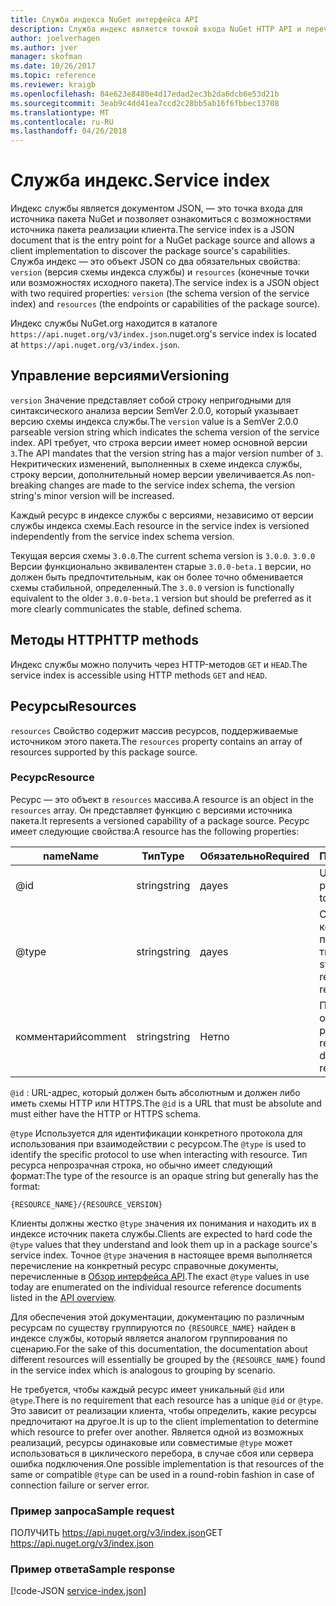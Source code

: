 ```yaml
---
title: Служба индекса NuGet интерфейса API
description: Служба индекс является точкой входа NuGet HTTP API и перечисляет возможности сервера.
author: joelverhagen
ms.author: jver
manager: skofman
ms.date: 10/26/2017
ms.topic: reference
ms.reviewer: kraigb
ms.openlocfilehash: 84e623e8480e4d17edad2ec3b2da6dcb6e53d21b
ms.sourcegitcommit: 3eab9c4dd41ea7ccd2c28bb5ab16f6fbbec13708
ms.translationtype: MT
ms.contentlocale: ru-RU
ms.lasthandoff: 04/26/2018
---
```

# <a name="service-index"></a><span data-ttu-id="a6e90-103">Служба индекс.</span><span class="sxs-lookup"><span data-stu-id="a6e90-103">Service index</span></span>

<span data-ttu-id="a6e90-104">Индекс службы является документом JSON, — это точка входа для источника пакета NuGet и позволяет ознакомиться с возможностями источника пакета реализации клиента.</span><span class="sxs-lookup"><span data-stu-id="a6e90-104">The service index is a JSON document that is the entry point for a NuGet package source and allows a client implementation to discover the package source's capabilities.</span></span> <span data-ttu-id="a6e90-105">Служба индекс — это объект JSON со два обязательных свойства: `version` (версия схемы индекса службы) и `resources` (конечные точки или возможностях исходного пакета).</span><span class="sxs-lookup"><span data-stu-id="a6e90-105">The service index is a JSON object with two required properties: `version` (the schema version of the service index) and `resources`  (the endpoints or capabilities of the package source).</span></span>

<span data-ttu-id="a6e90-106">Индекс службы NuGet.org находится в каталоге `https://api.nuget.org/v3/index.json`.</span><span class="sxs-lookup"><span data-stu-id="a6e90-106">nuget.org's service index is located at `https://api.nuget.org/v3/index.json`.</span></span>

## <a name="versioning"></a><span data-ttu-id="a6e90-107">Управление версиями</span><span class="sxs-lookup"><span data-stu-id="a6e90-107">Versioning</span></span>

<span data-ttu-id="a6e90-108">`version` Значение представляет собой строку непригодными для синтаксического анализа версии SemVer 2.0.0, который указывает версию схемы индекса службы.</span><span class="sxs-lookup"><span data-stu-id="a6e90-108">The `version` value is a SemVer 2.0.0 parseable version string which indicates the schema version of the service index.</span></span> <span data-ttu-id="a6e90-109">API требует, что строка версии имеет номер основной версии `3`.</span><span class="sxs-lookup"><span data-stu-id="a6e90-109">The API mandates that the version string has a major version number of `3`.</span></span> <span data-ttu-id="a6e90-110">Некритических изменений, выполненных в схеме индекса службы, строку версии, дополнительный номер версии увеличивается.</span><span class="sxs-lookup"><span data-stu-id="a6e90-110">As non-breaking changes are made to the service index schema, the version string's minor version will be increased.</span></span>

<span data-ttu-id="a6e90-111">Каждый ресурс в индексе службы с версиями, независимо от версии службы индекса схемы.</span><span class="sxs-lookup"><span data-stu-id="a6e90-111">Each resource in the service index is versioned independently from the service index schema version.</span></span>

<span data-ttu-id="a6e90-112">Текущая версия схемы `3.0.0`.</span><span class="sxs-lookup"><span data-stu-id="a6e90-112">The current schema version is `3.0.0`.</span></span> <span data-ttu-id="a6e90-113">`3.0.0` Версии функционально эквивалентен старые `3.0.0-beta.1` версии, но должен быть предпочтительным, как он более точно обменивается схемы стабильной, определенный.</span><span class="sxs-lookup"><span data-stu-id="a6e90-113">The `3.0.0` version is functionally equivalent to the older `3.0.0-beta.1` version but should be preferred as it more clearly communicates the stable, defined schema.</span></span>

## <a name="http-methods"></a><span data-ttu-id="a6e90-114">Методы HTTP</span><span class="sxs-lookup"><span data-stu-id="a6e90-114">HTTP methods</span></span>

<span data-ttu-id="a6e90-115">Индекс службы можно получить через HTTP-методов `GET` и `HEAD`.</span><span class="sxs-lookup"><span data-stu-id="a6e90-115">The service index is accessible using HTTP methods `GET` and `HEAD`.</span></span>

## <a name="resources"></a><span data-ttu-id="a6e90-116">Ресурсы</span><span class="sxs-lookup"><span data-stu-id="a6e90-116">Resources</span></span>

<span data-ttu-id="a6e90-117">`resources` Свойство содержит массив ресурсов, поддерживаемые источником этого пакета.</span><span class="sxs-lookup"><span data-stu-id="a6e90-117">The `resources` property contains an array of resources supported by this package source.</span></span>

### <a name="resource"></a><span data-ttu-id="a6e90-118">Ресурс</span><span class="sxs-lookup"><span data-stu-id="a6e90-118">Resource</span></span>

<span data-ttu-id="a6e90-119">Ресурс — это объект в `resources` массива.</span><span class="sxs-lookup"><span data-stu-id="a6e90-119">A resource is an object in the `resources` array.</span></span> <span data-ttu-id="a6e90-120">Он представляет функцию с версиями источника пакета.</span><span class="sxs-lookup"><span data-stu-id="a6e90-120">It represents a versioned capability of a package source.</span></span> <span data-ttu-id="a6e90-121">Ресурс имеет следующие свойства:</span><span class="sxs-lookup"><span data-stu-id="a6e90-121">A resource has the following properties:</span></span>

<span data-ttu-id="a6e90-122">name</span><span class="sxs-lookup"><span data-stu-id="a6e90-122">Name</span></span>          | <span data-ttu-id="a6e90-123">Тип</span><span class="sxs-lookup"><span data-stu-id="a6e90-123">Type</span></span>   | <span data-ttu-id="a6e90-124">Обязательно</span><span class="sxs-lookup"><span data-stu-id="a6e90-124">Required</span></span> | <span data-ttu-id="a6e90-125">Примечания</span><span class="sxs-lookup"><span data-stu-id="a6e90-125">Notes</span></span>
------------- | ------ | -------- | -----
@id           | <span data-ttu-id="a6e90-126">string</span><span class="sxs-lookup"><span data-stu-id="a6e90-126">string</span></span> | <span data-ttu-id="a6e90-127">да</span><span class="sxs-lookup"><span data-stu-id="a6e90-127">yes</span></span>      | <span data-ttu-id="a6e90-128">URL-адрес ресурса</span><span class="sxs-lookup"><span data-stu-id="a6e90-128">The URL to the resource</span></span>
@type         | <span data-ttu-id="a6e90-129">string</span><span class="sxs-lookup"><span data-stu-id="a6e90-129">string</span></span> | <span data-ttu-id="a6e90-130">да</span><span class="sxs-lookup"><span data-stu-id="a6e90-130">yes</span></span>      | <span data-ttu-id="a6e90-131">Строковая константа, представляющая тип ресурса</span><span class="sxs-lookup"><span data-stu-id="a6e90-131">A string constant representing the resource type</span></span>
<span data-ttu-id="a6e90-132">комментарий</span><span class="sxs-lookup"><span data-stu-id="a6e90-132">comment</span></span>       | <span data-ttu-id="a6e90-133">string</span><span class="sxs-lookup"><span data-stu-id="a6e90-133">string</span></span> | <span data-ttu-id="a6e90-134">Нет</span><span class="sxs-lookup"><span data-stu-id="a6e90-134">no</span></span>       | <span data-ttu-id="a6e90-135">Понятное описание ресурса</span><span class="sxs-lookup"><span data-stu-id="a6e90-135">A human readable description of the resource</span></span>

<span data-ttu-id="a6e90-136">`@id` : URL-адрес, который должен быть абсолютным и должен либо иметь схемы HTTP или HTTPS.</span><span class="sxs-lookup"><span data-stu-id="a6e90-136">The `@id` is a URL that must be absolute and must either have the HTTP or HTTPS schema.</span></span>

<span data-ttu-id="a6e90-137">`@type` Используется для идентификации конкретного протокола для использования при взаимодействии с ресурсом.</span><span class="sxs-lookup"><span data-stu-id="a6e90-137">The `@type` is used to identify the specific protocol to use when interacting with resource.</span></span> <span data-ttu-id="a6e90-138">Тип ресурса непрозрачная строка, но обычно имеет следующий формат:</span><span class="sxs-lookup"><span data-stu-id="a6e90-138">The type of the resource is an opaque string but generally has the format:</span></span>

    {RESOURCE_NAME}/{RESOURCE_VERSION}

<span data-ttu-id="a6e90-139">Клиенты должны жестко `@type` значения их понимания и находить их в индексе источник пакета службы.</span><span class="sxs-lookup"><span data-stu-id="a6e90-139">Clients are expected to hard code the `@type` values that they understand and look them up in a package source's service index.</span></span> <span data-ttu-id="a6e90-140">Точное `@type` значения в настоящее время выполняется перечисление на конкретный ресурс справочные документы, перечисленные в [Обзор интерфейса API](overview.md#resources-and-schema).</span><span class="sxs-lookup"><span data-stu-id="a6e90-140">The exact `@type` values in use today are enumerated on the individual resource reference documents listed in the [API overview](overview.md#resources-and-schema).</span></span>

<span data-ttu-id="a6e90-141">Для обеспечения этой документации, документацию по различным ресурсам по существу группируются по `{RESOURCE_NAME}` найден в индексе службы, который является аналогом группирования по сценарию.</span><span class="sxs-lookup"><span data-stu-id="a6e90-141">For the sake of this documentation, the documentation about different resources will essentially be grouped by the `{RESOURCE_NAME}` found in the service index which is analogous to grouping by scenario.</span></span> 

<span data-ttu-id="a6e90-142">Не требуется, чтобы каждый ресурс имеет уникальный `@id` или `@type`.</span><span class="sxs-lookup"><span data-stu-id="a6e90-142">There is no requirement that each resource has a unique `@id` or `@type`.</span></span> <span data-ttu-id="a6e90-143">Это зависит от реализации клиента, чтобы определить, какие ресурсы предпочитают на другое.</span><span class="sxs-lookup"><span data-stu-id="a6e90-143">It is up to the client implementation to determine which resource to prefer over another.</span></span> <span data-ttu-id="a6e90-144">Является одной из возможных реализаций, ресурсы одинаковые или совместимые `@type` может использоваться в циклического перебора, в случае сбоя или сервера ошибка подключения.</span><span class="sxs-lookup"><span data-stu-id="a6e90-144">One possible implementation is that resources of the same or compatible `@type` can be used in a round-robin fashion in case of connection failure or server error.</span></span>

### <a name="sample-request"></a><span data-ttu-id="a6e90-145">Пример запроса</span><span class="sxs-lookup"><span data-stu-id="a6e90-145">Sample request</span></span>

<span data-ttu-id="a6e90-146">ПОЛУЧИТЬ https://api.nuget.org/v3/index.json</span><span class="sxs-lookup"><span data-stu-id="a6e90-146">GET https://api.nuget.org/v3/index.json</span></span>

### <a name="sample-response"></a><span data-ttu-id="a6e90-147">Пример ответа</span><span class="sxs-lookup"><span data-stu-id="a6e90-147">Sample response</span></span>

[!code-JSON [service-index.json](./_data/service-index.json)]
